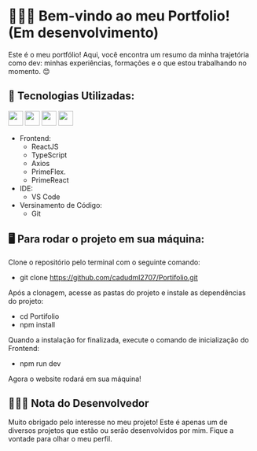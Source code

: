# 🙋🏻‍♂️ Bem-vindo ao meu Portfolio! (Em desenvolvimento)

Este é o meu portfólio! Aqui, você encontra um resumo da minha trajetória como dev: minhas experiências, formações e o que estou trabalhando no momento. 😊

## 🤖 Tecnologias Utilizadas:

<img width="30" src="https://cdn.jsdelivr.net/gh/devicons/devicon@latest/icons/react/react-original.svg" /> <img width="30" src="https://cdn.jsdelivr.net/gh/devicons/devicon@latest/icons/typescript/typescript-original.svg" /> <img width="30" src="https://cdn.jsdelivr.net/gh/devicons/devicon@latest/icons/vscode/vscode-original.svg" /> <img width="30" src="https://cdn.jsdelivr.net/gh/devicons/devicon@latest/icons/git/git-original.svg" />

* Frontend:
  * ReactJS
  * TypeScript
  * Axios
  * PrimeFlex.
  * PrimeReact
* IDE:
  * VS Code
* Versinamento de Código:
  * Git

## 🖥️ Para rodar o projeto em sua máquina:

Clone o repositório pelo terminal com o seguinte comando: 
* git clone https://github.com/cadudml2707/Portifolio.git

Após a clonagem, acesse as pastas do projeto e instale as dependências do projeto:

* cd Portifolio
* npm install

Quando a instalação for finalizada, execute o comando de inicialização do Frontend:

* npm run dev

Agora o website rodará em sua máquina! 

## 👨🏻‍💻 Nota do Desenvolvedor

Muito obrigado pelo interesse no meu projeto! Este é apenas um de diversos projetos que estão ou serão desenvolvidos por mim. Fique a vontade para olhar o meu perfil.
